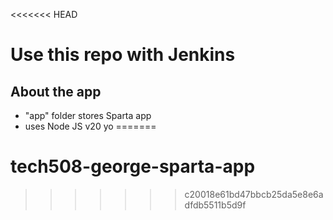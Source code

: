<<<<<<< HEAD
# Use this repo with Jenkins

## About the app
- "app" folder stores Sparta app
- uses Node JS v20
yo
=======
# tech508-george-sparta-app
>>>>>>> c20018e61bd47bbcb25da5e8e6adfdb5511b5d9f
